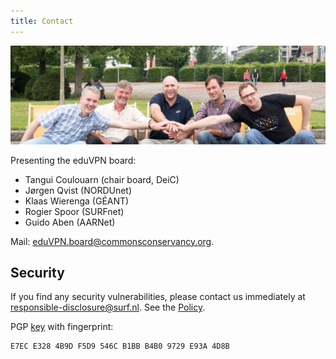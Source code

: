 ```yaml
---
title: Contact
---
```


![Board](img/board.jpg)

Presenting the eduVPN board:

- Tan­gui Coulouarn (chair board, DeiC)
- Jørgen Qvist (NORDUnet)
- Klaas Wieren­ga (GÉANT)
- Ro­gi­er Spoor (SURFnet)
- Gui­do Aben (AARNet)

Mail: [eduVPN.board@commonsconservancy.org](eduVPN.board@commonsconservancy.org).

## Security

If you find any security vulnerabilities, please contact us immediately at 
[responsible-disclosure@surf.nl](mailto:responsible-disclosure@surf.nl). See
the [Policy](https://www.surf.nl/en/responsible-disclosure-surf).

PGP [key](https://pgp.surfnet.nl/pks/lookup?op=get&search=0xB4B09729E93A4D8B) 
with fingerprint:

    E7EC E328 4B9D F5D9 546C B1BB B4B0 9729 E93A 4D8B
